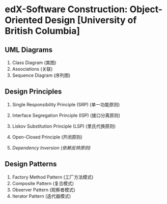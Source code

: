 # edX-Software Construction: Object-Oriented Design [University of British Columbia]

## UML Diagrams

1. Class Diagram (类图)
2. Associations (关联)
3. Sequence Diagram (序列图)

## Design Principles

1. Single Responsibility Principle (SRP) (单一功能原则)

2. Interface Segregation Principle (ISP) (接口分离原则)

3. Liskov Substitution Principle (LSP) (里氏代换原则)

4. Open-Closed Principle (开闭原则)

5. *Dependency Inversion (依赖反转原则)*


## Design Patterns

1. Factory Method Pattern (工厂方法模式)
2. Composite Pattern (复合模式)
3. Observer Pattern (观察者模式)
4. Iterator Pattern (迭代器模式)

